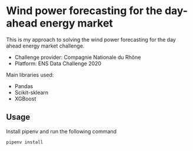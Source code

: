 # Wind power forecasting for the day-ahead energy market

This is my approach to solving the wind power forecasting for the day ahead energy market challenge.

- Challenge provider: Compagnie Nationale du Rhône
- Platform: ENS Data Challenge 2020

Main libraries used:

- Pandas
- Scikit-sklearn
- XGBoost

## Usage

Install pipenv and run the following command
```bash
pipenv install
```
